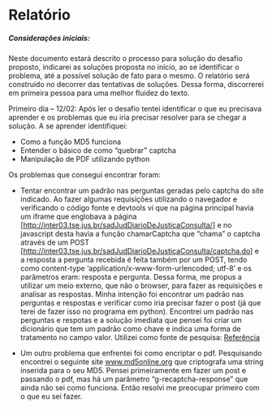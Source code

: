 # Relatório

##### Considerações iniciais: 
Neste documento estará descrito o processo para solução do desafio proposto, indicarei as soluções proposta no início, ao se identificar o problema, até a possível solução de fato para o mesmo. O relatório será construído no decorrer das tentativas de soluções. Dessa forma,  discorrerei em primeira pessoa para uma melhor fluidez do texto.

Primeiro dia – 12/02: Após ler o desafio tentei identificar o que eu precisava aprender e os problemas que eu iria precisar resolver para se chegar a solução. A se aprender identifiquei:
- Como a função MD5 funciona
- Entender o básico de como “quebrar” captcha
- Manipulação de PDF utilizando python

Os problemas que consegui encontrar foram:
- Tentar encontrar um padrão nas perguntas geradas pelo captcha do site indicado.
	Ao fazer algumas requisições utilizando o navegador e verificando o código fonte e devtools vi que na página principal havia um iframe que englobava a página [http://inter03.tse.jus.br/sadJudDiarioDeJusticaConsulta/] e no javascript desta havia a função chamarCaptcha que “chama” o captcha através de um POST [http://inter03.tse.jus.br/sadJudDiarioDeJusticaConsulta/captcha.do] e a resposta a pergunta recebida é feita também por um POST, tendo como content-type ‘application/x-www-form-urlencoded; utf-8’ e os parâmetros eram: resposta e pergunta.
	Dessa forma, me propus a utilizar um meio externo, que não o browser, para fazer as requisições e analisar as respostas. Minha intenção foi encontrar um padrão nas perguntas e respostas e verificar como iria precisar fazer o post (já que terei de fazer isso no programa em python).
Encontrei um padrão nas perguntas e respotas e a solução imediata que pensei foi criar um dicionário que tem um padrão como chave e indica uma forma de tratamento no campo valor.
Utilizei como fonte de pesquisa: [Referência](https://gist.github.com/subfuzion/08c5d85437d5d4f00e58)

- Um outro problema que enfrentei foi como encriptar o pdf. Pesquisando encontrei o seguinte site www.md5online.org que criptografa uma string inserida para o seu MD5. Pensei primeiramente em fazer um post e passando o pdf, mas há um parâmetro “g-recaptcha-response” que ainda não sei como funciona. Então resolvi me preocupar primeiro com o que eu sei fazer.
